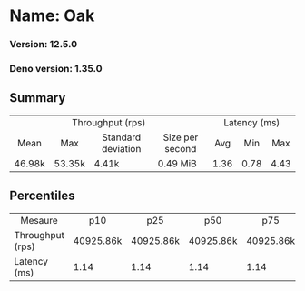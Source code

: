 # Name: Oak 
  
  ### Version: 12.5.0
  ### Deno version: 1.35.0

## Summary
<table>
<tr>
    <td align="center" colspan="4">Throughput (rps)</td>
    <td align="center" colspan="3">Latency (ms)</td>
</tr>
<tr>
    <td align="center">Mean</td>
    <td align="center">Max</td>
    <td align="center">Standard deviation</td>
    <td align="center">Size per second</td>
    <td align="center">Avg</td>
    <td align="center">Min</td>
    <td align="center">Max</td>
</tr>
<tr>
    <td>46.98k</td>
    <td>53.35k</td>
    <td>4.41k</td>
    <td>0.49 MiB</td>
    <td>1.36</td>
    <td>0.78</td>
    <td>4.43</td>
</tr>
</table>

## Percentiles

<table>
<tr>
  <td align="center">Mesaure</td>
  <td align="center">p10</td>
  <td align="center">p25</td>
  <td align="center">p50</td>
  <td align="center">p75</td>
  <td align="center">p90</td>
  <td align="center">p95</td>
  <td align="center">p99</td>
</tr>
<tr>
  <td>Throughput (rps)</td>
  <td>40925.86k</td>
  <td>40925.86k</td>
  <td>40925.86k</td>
  <td>40925.86k</td>
  <td>51630.63k</td>
  <td>52346.12k</td>
  <td>53346.16k</td>
</tr>
<tr>
  <td>Latency (ms)</td>
  <td>1.14</td>
  <td>1.14</td>
  <td>1.14</td>
  <td>1.14</td>
  <td>1.73</td>
  <td>1.82</td>
  <td>2.38</td>
</tr>
</table>

